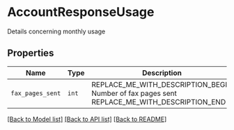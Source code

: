 # AccountResponseUsage

Details concerning monthly usage

## Properties
Name | Type | Description | Notes
------------ | ------------- | ------------- | -------------
| `fax_pages_sent` | ```int``` | REPLACE_ME_WITH_DESCRIPTION_BEGIN Number of fax pages sent REPLACE_ME_WITH_DESCRIPTION_END |  |

[[Back to Model list]](../README.md#documentation-for-models) [[Back to API list]](../README.md#documentation-for-api-endpoints) [[Back to README]](../README.md)


